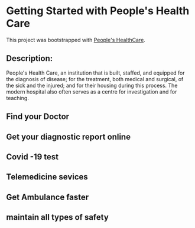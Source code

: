 # Getting Started with People's Health Care

This project was bootstrapped with [People's HealthCare](https://people-s-health-care.web.app).
## Description:
People's Health Care, an institution that is built, staffed, and equipped for the diagnosis of disease; for the treatment, both medical and surgical, of the sick and the injured; and for their housing during this process. The modern hospital also often serves as a centre for investigation and for teaching.
## Find your Doctor
## Get your diagnostic report online
## Covid -19 test
## Telemedicine sevices
## Get Ambulance faster
## maintain all types of safety

